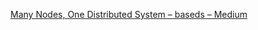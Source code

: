 [Many Nodes, One Distributed System – baseds – Medium](https://medium.com/baseds/many-nodes-one-distributed-system-9921f85205c4)
